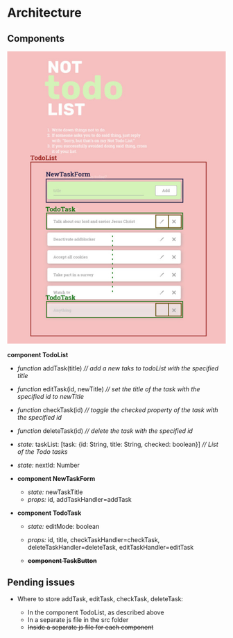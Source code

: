 # Architecture

## Components

![](./img/architecture_mockup.jpg)

**component TodoList**

- _function_ addTask(title) _// add a new taks to todoList with the specified title_
- _function_ editTask(id, newTitle) _// set the title of the task with the specified id to newTitle_
- _function_ checkTask(id) _// toggle the checked property of the task with the specified id_
- _function_ deleteTask(id) _// delete the task with the specified id_

- _state:_ taskList: [task: {id: String, title: String, checked: boolean}] _// List of the Todo tasks_
- _state:_ nextId: Number

- **component NewTaskForm**

  - _state:_ newTaskTitle
  - _props:_ id, addTaskHandler=addTask

- **component TodoTask**

  - _state:_ editMode: boolean
  - _props:_ id, title, checkTaskHandler=checkTask, deleteTaskHandler=deleteTask, editTaskHandler=editTask

  - **~~component TaskButton~~**

## Pending issues

- Where to store addTask, editTask, checkTask, deleteTask:

  - In the component TodoList, as described above
  - In a separate js file in the src folder
  - ~~Inside a separate js file for each component~~

